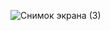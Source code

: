 ![Снимок экрана (3)](https://user-images.githubusercontent.com/95703916/184796495-54ebdc52-ce90-46c5-9d3f-2978c757e1a3.png)
